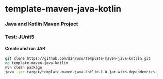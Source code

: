 # template-maven-java-kotlin

### Java and Kotlin Maven Project
### Test: JUnit5

#### Create and run JAR
```bash
git clone https://github.com/danrusu/template-maven-java-kotlin.git
cd template-maven-java-kotlin
mvn clean package
java -jar target/template-maven-java-kotlin-1.0-jar-with-dependencies.jar
```
